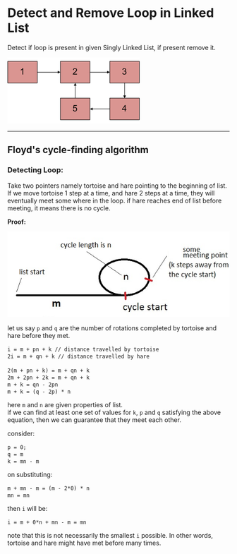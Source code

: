# Detect and Remove Loop in Linked List

Detect if loop is present in given Singly Linked List, if present remove it.

![loop.gif](files/loop.gif)

---

## Floyd's cycle-finding algorithm

### Detecting Loop:

Take two pointers namely tortoise and hare pointing to the beginning of list.
If we move tortoise 1 step at a time, and hare 2 steps at a time, they will
eventually meet some where in the loop. if hare reaches end of list before
meeting, it means there is no cycle.

**Proof:**

![floyd.jpeg](files/floyd.jpeg)

let us say `p` and `q` are the number of rotations completed by tortoise and hare before they met.

```
i = m + pn + k // distance travelled by tortoise
2i = m + qn + k // distance travelled by hare

2(m + pn + k) = m + qn + k
2m + 2pn + 2k = m + qn + k
m + k = qn - 2pn
m + k = (q - 2p) * n
```

here `m` and `n` are given properties of list.  
if we can find at least one set of values for `k`, `p` and `q` satisfying the above equation, then we can guarantee that they meet each other.

consider:
```
p = 0;
q = m
k = mn - m
```

on substituting:
```
m + mn - m = (m - 2*0) * n
mn = mn
```

then `i` will be:
```
i = m + 0*n + mn - m = mn
```

note that this is not necessarily the smallest `i` possible. In other words, tortoise and hare
might have met before many times.

